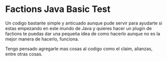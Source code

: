 # **Factions Java Basic Test**

Un codigo bastante simple y anticuado
aunque pude servir para ayudarte si estas empezando en este mundo de Java y quieres hacer un plugin de factions
te puedas dar una pequeña idea de como hacerlo
aunque no es la mejor manera de hacerlo, funciona.

Tengo pensado agregarle mas cosas al codigo como el claim, alianzas, entre otras cosas.
